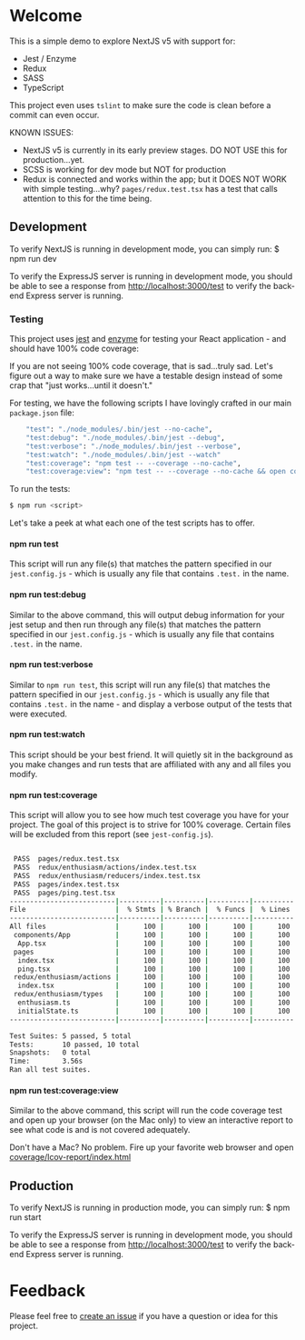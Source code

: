 # Welcome
This is a simple demo to explore NextJS v5 with support for:
+ Jest / Enzyme
+ Redux
+ SASS
+ TypeScript
    
This project even uses `tslint` to make sure the code is clean before a commit can even occur.

KNOWN ISSUES:
+ NextJS v5 is currently in its early preview stages. DO NOT USE this for production...yet.
+ SCSS is working for dev mode but NOT for production
+ Redux is connected and works within the app; but it DOES NOT WORK with simple testing...why? `pages/redux.test.tsx` has a test that calls attention to this for the time being.

## Development
To verify NextJS is running in development mode, you can simply run:
    $ npm run dev

To verify the ExpressJS server is running in development mode, you should be able to see a response from [http://localhost:3000/test](http://localhost:3000/test) to verify the back-end Express server is running.

### Testing
This project uses [jest](https://facebook.github.io/jest/) and [enzyme](http://airbnb.io/enzyme/) for testing your React application - and should have 100% code coverage:

If you are not seeing 100% code coverage, that is sad...truly sad. Let's figure out a way to make sure we have a testable design instead of some crap that "just works...until it doesn't."

For testing, we have the following scripts I have lovingly crafted in our main `package.json` file:

```sh
    "test": "./node_modules/.bin/jest --no-cache",
    "test:debug": "./node_modules/.bin/jest --debug",
    "test:verbose": "./node_modules/.bin/jest --verbose",
    "test:watch": "./node_modules/.bin/jest --watch"
    "test:coverage": "npm test -- --coverage --no-cache",
    "test:coverage:view": "npm test -- --coverage --no-cache && open coverage/lcov-report/index.html",
```

To run the tests:
```sh
$ npm run <script>
```

Let's take a peek at what each one of the test scripts has to offer.

#### npm run test
This script will run any file(s) that matches the pattern specified in our `jest.config.js` - which is usually any file that contains `.test.` in the name.

#### npm run test:debug
Similar to the above command, this will output debug information for your jest setup and then run through any file(s) that matches the pattern specified in our `jest.config.js` - which is usually any file that contains `.test.` in the name.

#### npm run test:verbose
Similar to `npm run test`, this script will run any file(s) that matches the pattern specified in our `jest.config.js` - which is usually any file that contains `.test.` in the name - and display a verbose output of the tests that were executed.

#### npm run test:watch
This script should be your best friend. It will quietly sit in the background as you make changes and run tests that are affiliated with any and all files you modify.

#### npm run test:coverage
This script will allow you to see how much test coverage you have for your project. The goal of this project is to strive for 100% coverage. Certain files will be excluded from this report (see `jest-config.js`).

```sh

 PASS  pages/redux.test.tsx
 PASS  redux/enthusiasm/actions/index.test.tsx
 PASS  redux/enthusiasm/reducers/index.test.tsx
 PASS  pages/index.test.tsx
 PASS  pages/ping.test.tsx
--------------------------|----------|----------|----------|----------|----------------|
File                      |  % Stmts | % Branch |  % Funcs |  % Lines |Uncovered Lines |
--------------------------|----------|----------|----------|----------|----------------|
All files                 |      100 |      100 |      100 |      100 |                |
 components/App           |      100 |      100 |      100 |      100 |                |
  App.tsx                 |      100 |      100 |      100 |      100 |                |
 pages                    |      100 |      100 |      100 |      100 |                |
  index.tsx               |      100 |      100 |      100 |      100 |                |
  ping.tsx                |      100 |      100 |      100 |      100 |                |
 redux/enthusiasm/actions |      100 |      100 |      100 |      100 |                |
  index.tsx               |      100 |      100 |      100 |      100 |                |
 redux/enthusiasm/types   |      100 |      100 |      100 |      100 |                |
  enthusiasm.ts           |      100 |      100 |      100 |      100 |                |
  initialState.ts         |      100 |      100 |      100 |      100 |                |
--------------------------|----------|----------|----------|----------|----------------|

Test Suites: 5 passed, 5 total
Tests:       10 passed, 10 total
Snapshots:   0 total
Time:        3.56s
Ran all test suites.
```

#### npm run test:coverage:view
Similar to the above command, this script will run the code coverage test and open up your browser (on the Mac only) to view an interactive report to see what code is and is not covered adequately.

Don't have a Mac? No problem. Fire up your favorite web browser and open [coverage/lcov-report/index.html](coverage/lcov-report/index.html)

## Production
To verify NextJS is running in production mode, you can simply run:
    $ npm run start

To verify the ExpressJS server is running in development mode, you should be able to see a response from [http://localhost:3000/test](http://localhost:3000/test) to verify the back-end Express server is running.

# Feedback
Please feel free to [create an issue](https://github.com/TheRobBrennan/demo-nextjs-v5/issues) if you have a question or idea for this project.